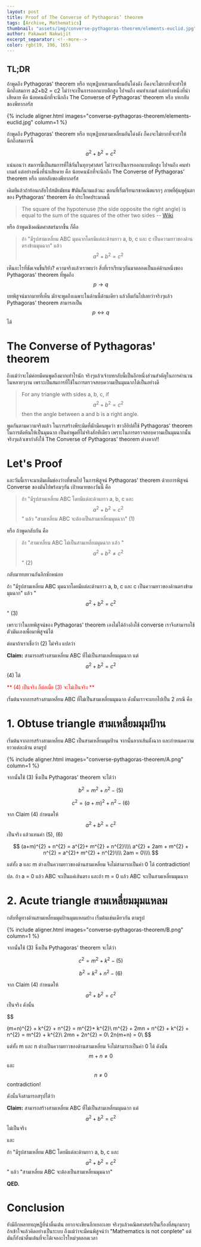 ```yaml
---
layout: post
title: Proof of The Converse of Pythagoras’ theorem
tags: [Archive, Mathematics]
thumbnail: "assets/img/converse-pythagoras-theorem/elements-euclid.jpg"
author: Pakawat Nakwijit
excerpt_separator: <!--more-->
color: rgb(19, 196, 165)
---
```


## TL;DR
ถ้าพูดถึง Pythagoras' theorem หรือ ทฤษฎีบทสามเหลี่ยมอันโด่งดัง ก็คงจะไม่ยากที่จะทำให้นึกถึงสมการ a2+b2 = c2  ไม่ว่าจะเป็นการออกแบบตึกสูง ไปจนถึง คนทำเกมส์ แต่อย่างหนึ่งที่น่าเสียดาย คือ น้อยคนนักที่จะนึกถึง The Converse of Pythagoras' theorem หรือ บทกลับของพีทากอรัส

<!--more-->

{% include aligner.html images="converse-pythagoras-theorem/elements-euclid.jpg" column=1 %}

ถ้าพูดถึง Pythagoras' theorem หรือ ทฤษฎีบทสามเหลี่ยมอันโด่งดัง ก็คงจะไม่ยากที่จะทำให้นึกถึงสมการนี้

$$ a^{2}+b^{2} = c^{2}$$

แน่นอนว่า สมการนี้เป็นสมการที่ใช้กันในทุกๆศาสตร์ ไม่ว่าจะเป็นการออกแบบตึกสูง ไปจนถึง คนทำเกมส์ แต่อย่างหนึ่งที่น่าเสียดาย คือ น้อยคนนักที่จะนึกถึง The Converse of Pythagoras' theorem หรือ บทกลับของพีทากอรัส

เดิมทีแล้วถ้าย้อนกลับไปสมัยมัธยม <span class="tag-en">#มันก็นานแล้วนะ</span> ตอนที่เริ่มเรียนเรขาคณิตแรกๆ ภาพที่คุ้นหูคุ้นตา ของ Pythagoras' theorem คือ ประโยคประมาณนี้

> The square of the hypotenuse (the side opposite the right angle) is equal to the sum of the squares of the other two sides -- <a href="https://en.wikipedia.org/wiki/Pythagorean_theorem">Wiki</a>

หรือ ถ้าพูดเชิงคณิตศาสตร์มากขึ้น ก็คือ

> ถ้า "มีรูปสามเหลี่ยม ABC มุมฉากโดยมีแต่ละด้านยาว a, b, c และ c เป็นความยาวของด้านตรงข้ามมุมฉาก" แล้ว $$ a^{2}+b^{2} = c^{2}$$

เห็นอะไรที่ชัดเจนขึ้นรึยัง? ความจริงแล้วเราพบว่า สิ่งที่เราเรียนๆกันมาตลอดเป็นแค่ด้านหนึ่งของ Pythagoras' theorem ที่พูดถึง $$ p \rightarrow q $$

บทพิสูจน์มากมายที่เห็น มักจะพูดถึงเฉพาะในด้านนี้ด้านเดียว แล้วลืมกันไปเลยว่าจริงๆแล้ว Pythagoras' theorem สามารถเป็น $$ p \leftrightarrow q $$ ได้

# The Converse of Pythagoras' theorem

ถึงแม้ว่าจะไม่ค่อยมีคนพูดถึงมากเท่าไรนัก จริงๆแล้วเจ้าบทกลับนี้เป็นอีกหนึ่งส่วนสำคัญในการคำนวนในหลายๆงาน เพราะเป็นสมการที่ใช้ในการตรวจสอบความเป็นมุมฉากได้เป็นอย่างดี

> For any triangle with sides a, b, c, if $$a^{2}+b^{2} = c^{2}$$ then the angle between a and b is a right angle.

พูดกันตามความจริงแล้ว ในการสร้างพีระมิดที่มักมีคนพูดว่า ชาวอียิปต์ใช้ Pythagoras' theorem ในการตัดหินให้เป็นมุมฉาก เป็นคำพูดที่ไม่จริงสักทีเดียว เพราะในการตรวจสอบความเป็นมุมฉากนั้นจริงๆแล้วเขากำลังใช้ The Converse of Pythagoras' theorem ต่างหาก!!

# Let's Proof

และวันนี้เราจะมาเติมเต็มช่องว่างที่ขาดไป ในการพิสูจน์ Pythagoras' theorem ด้วยการพิสูจน์ Converse ของมันไปพร้อมๆกัน
เป้าหมายของวันนี้ คือ

> ถ้า "มีรูปสามเหลี่ยม ABC โดยมีแต่ละด้านยาว a, b, c และ $$ a^{2}+b^{2} = c^{2}$$" แล้ว "สามเหลี่ยม ABC จะต้องเป็นสามเหลี่ยมมุมฉาก" (1) 

หรือ ถ้าพูดกลับกัน คือ

> ถ้า "สามเหลี่ยม ABC ไม่เป็นสามเหลี่ยมมุมฉาก แล้ว "$$ a^{2}+b^{2} \neq c^{2}$$" (2) 

กลับมาทบทวนกันอีกซักหน่อย

ถ้า "มีรูปสามเหลี่ยม ABC มุมฉากโดยมีแต่ละด้านยาว a, b, c และ c เป็นความยาวของด้านตรงข้ามมุมฉาก" แล้ว "$$ a^{2}+b^{2} = c^{2}$$" (3)

เพราะว่าในบทพิสูจน์ของ Pythagoras' theorem เองไม่ได้อ้างอิงใช้ converse เราจึงสามารถใช้ตัวมันเองเพื่อมาพิสูจน์ได้

ต่อมาถ้าเราเชื่อว่า (2) ไม่จริง แปลว่า

**Claim:** สามารถสร้างสามเหลี่ยม ABC ที่ไม่เป็นสามเหลี่ยมมุมฉาก แต่ $$ a^{2}+b^{2} = c^{2}$$ (4) ได้

<span style="color:red">** (4) เป็นจริง ก็ต่อเมื่อ (3) จะไม่เป็นจริง **</span>

เริ่มต้นจากการสร้างสามเหลี่ยม ABC ที่ไม่เป็นสามเหลี่ยมมุมฉาก ดังนั้นเราจะแยกไปเป็น 2 กรณี คือ

# 1. Obtuse triangle สามเหลี่ยมมุมป้าน

เริ่มต้นจากการสร้างสามเหลี่ยม ABC เป็นสามเหลี่ยมมุมป้าน จากนั้นลากเส้นตั้งฉาก และกำหนดความยาวแต่ละด้าน ตามรูป

{% include aligner.html images="converse-pythagoras-theorem/A.png" column=1 %}

จากนั้นใช้ (3) ซึ่งเป็น Pythagoras' theorem จะได้ว่า

$$ b^{2} = m^{2} + n^{2} - (5) $$

$$ c^{2} = (a+m)^{2} + n^{2} - (6)$$

จาก Claim (4) กำหนดให้ $$ a^{2}+b^{2} = c^{2}$$ เป็นจริง แล้วแทนค่า (5), (6)

$$
(a+m)^{2} + n^{2} = a^{2}+ m^{2} + n^{2}\\\\
a^{2} + 2am + m^{2} + n^{2} = a^{2}+ m^{2} + n^{2}\\\\
2am = 0\\\\
$$

แต่ทั้ง a และ m ต่างเป็นความยาวของด้านสามเหลี่ยม จึงไม่สามารถเป็นค่า 0 ได้ contradiction!

ปล. ถ้า a = 0 แล้ว ABC จะเป็นแค่เส้นตรง และถ้า m = 0 แล้ว ABC จะเป็นสามเหลี่ยมมุมฉาก

# 2. Acute triangle สามเหลี่ยมมุมแหลม

กลับที่ดูทางด้านสามเหลี่ยมมุมป้านมุมแหลมบ้าง เริ่มต้นเช่นเดียวกัน ตามรูป

{% include aligner.html images="converse-pythagoras-theorem/B.png" column=1 %}

จากนั้นใช้ (3) ซึ่งเป็น Pythagoras' theorem จะได้ว่า

$$ c^{2} = m^{2} + k^{2} - (5)$$

$$ b^{2} = k^{2} + n^{2} - (6)$$

จาก Claim (4) กำหนดให้ $$ a^{2}+b^{2} = c^{2}$$ เป็นจริง ดังนั้น

$$

(m+n)^{2} + k^{2} + n^{2} = m^{2}+ k^{2}\\
m^{2} + 2mn + n^{2} + k^{2} + n^{2} = m^{2} + k^{2}\\
2mn + 2n^{2} = 0\\
2n(m+n) = 0\\
$$

แต่ทั้ง m และ n ต่างเป็นความยาวของด้านสามเหลี่ยม จึงไม่สามารถเป็นค่า 0 ได้ ดังนั้น $$ m+n \neq 0$$ และ $$ n \neq 0$$ contradiction!

ดังนั้นจึงสามารถสรุปได้ว่า

**Claim:** สามารถสร้างสามเหลี่ยม ABC ที่ไม่เป็นสามเหลี่ยมมุมฉาก แต่ $$ a^{2}+b^{2} = c^{2}$$ ไม่เป็นจริง

และ

ถ้า "มีรูปสามเหลี่ยม ABC โดยมีแต่ละด้านยาว a, b, c และ $$ a^{2}+b^{2} = c^{2}$$" แล้ว "สามเหลี่ยม ABC จะต้องเป็นสามเหลี่ยมมุมฉาก"

**QED.**

# Conclusion
ยังมีอีกหลายทฤษฎีที่น่าตื่นเต้น อยากจะเขียนอีกเยอะเลย จริงๆแล้วคณิตศาสตร์เป็นเรื่องที่สนุกมากๆ ถ้าเข้าใจแล้วคิดอย่างเป็นระบบ ถึงแม้ว่าจะมีคนพิสูจน์ว่า "Mathematics is not conplete" แต่มันก็ยังน่าตื่นเต้นที่จะได้เจออะไรใหม่ๆตลอดเวลา
